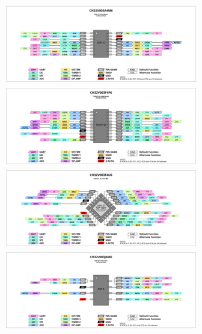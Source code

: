 

[![ch32v003a4m6](.assets/README/ch32v003a4m6.svg)](https://raw.githubusercontent.com/Tengo10/pinout-overview/main/pinouts/CH32v003/ch32v003a4m6.svg)

![ch32v003f4p6](.assets/README/ch32v003f4p6.svg)

![ch32v003f4u6](.assets/README/ch32v003f4u6.svg)

![ch32v003j4m6](.assets/README/ch32v003j4m6.svg)